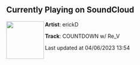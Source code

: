 ## Currently Playing on SoundCloud

[<img align="left" width="100" src="https://i1.sndcdn.com/artworks-EDoHzrkE7rjfSS7k-s6IlWA-t500x500.jpg">](https://soundcloud.com/erickdie/countdown)

**Artist**: erickD 

**Track**: COUNTDOWN w/ Re_V

Last updated at 04/06/2023 13:54

